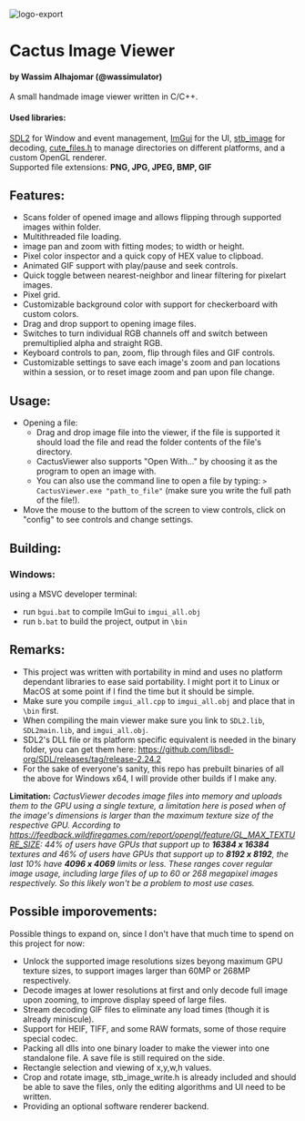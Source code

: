 ![logo-export](https://user-images.githubusercontent.com/75145262/200181192-35c8ea4d-e864-4ac7-89d0-8deda4901699.png)
# Cactus Image Viewer
#### by Wassim Alhajomar (@wassimulator)
A small handmade image viewer written in C/C++.
#### Used libraries:
[SDL2](https://www.libsdl.org/) for Window and event management, [ImGui](https://github.com/ocornut/imgui) for the UI, [stb_image](https://github.com/nothings/stb) for decoding, [cute_files.h](https://github.com/RandyGaul/cute_headers/blob/master/cute_files.h) to manage directories on different platforms, and a custom OpenGL renderer.     
Supported file extensions: **PNG, JPG, JPEG, BMP, GIF**

## Features:
- Scans folder of opened image and allows flipping through supported images within folder.
- Multithreaded file loading.
- image pan and zoom with fitting modes; to width or height.
- Pixel color inspector and a quick copy of HEX value to clipboad.
- Animated GIF support with play/pause and seek controls.
- Quick toggle between nearest-neighbor and linear filtering for pixelart images.
- Pixel grid.
- Customizable background color with support for checkerboard with custom colors.
- Drag and drop support to opening image files.
- Switches to turn individual RGB channels off and switch between premultiplied alpha and straight RGB.
- Keyboard controls to pan, zoom, flip through files and GIF controls.
- Customizable settings to save each image's zoom and pan locations within a session, or to reset image zoom and pan upon file change.

## Usage:
- Opening a file:
  - Drag and drop image file into the viewer, if the file is supported it should load the file and read the folder contents of the file's directory.
  - CactusViewer also supports "Open With..." by choosing it as the program to open an image with.
  - You can also use the command line to open a file by typing: `> CactusViewer.exe "path_to_file"` (make sure you write the full path of the file!).
- Move the mouse to the buttom of the screen to view controls, click on "config" to see controls and change settings. 

## Building:
### Windows:
using a MSVC developer terminal:
- run `bgui.bat` to compile ImGui to `imgui_all.obj`
- run `b.bat` to build the project, output in `\bin`

## Remarks:
- This project was written with portability in mind and uses no platform dependant libraries to ease said portability. I might port it to Linux or MacOS at some point if I find the time but it should be simple. 
- Make sure you compile `imgui_all.cpp` to `imgui_all.obj` and place that in `\bin` first.
- When compiling the main viewer make sure you link to `SDL2.lib`, `SDL2main.lib`, and `imgui_all.obj`.
- SDL2's DLL file or its platform specific equivalent is needed in the binary folder, you can get them here: https://github.com/libsdl-org/SDL/releases/tag/release-2.24.2
- For the sake of everyone's sanity, this repo has prebuilt binaries of all the above for Windows x64, I will provide other builds if I make any.

**Limitation:** *CactusViewer decodes image files into memory and uploads them to the GPU using a single texture, a limitation here is posed when of the image's dimensions is larger than the maximum texture size of the respective GPU. 
According to https://feedback.wildfiregames.com/report/opengl/feature/GL_MAX_TEXTURE_SIZE: 44% of users have GPUs that support up to **16384 x 16384** textures and 46% of users have GPUs that support up to **8192 x 8192**, the last 10% have **4096 x 4069** limits or less. These ranges cover regular image usage, including large files of up to 60 or 268 megapixel images respectively. So this likely won't be a problem to most use cases.*


## Possible imporovements:
Possible things to expand on, since I don't have that much time to spend on this project for now:
- Unlock the supported image resolutions sizes beyong maximum GPU texture sizes, to support images larger than 60MP or 268MP respectively.
- Decode images at lower resolutions at first and only decode full image upon zooming, to improve display speed of large files.
- Stream decoding GIF files to eliminate any load times (though it is already miniscule).
- Support for HEIF, TIFF, and some RAW formats, some of those require special codec.
- Packing all dlls into one binary loader to make the viewer into one standalone file. A save file is still required on the side.
- Rectangle selection and viewing of x,y,w,h values.
- Crop and rotate image, stb_image_write.h is already included and should be able to save the files, only the editing algorithms and UI need to be written.
- Providing an optional software renderer backend.
